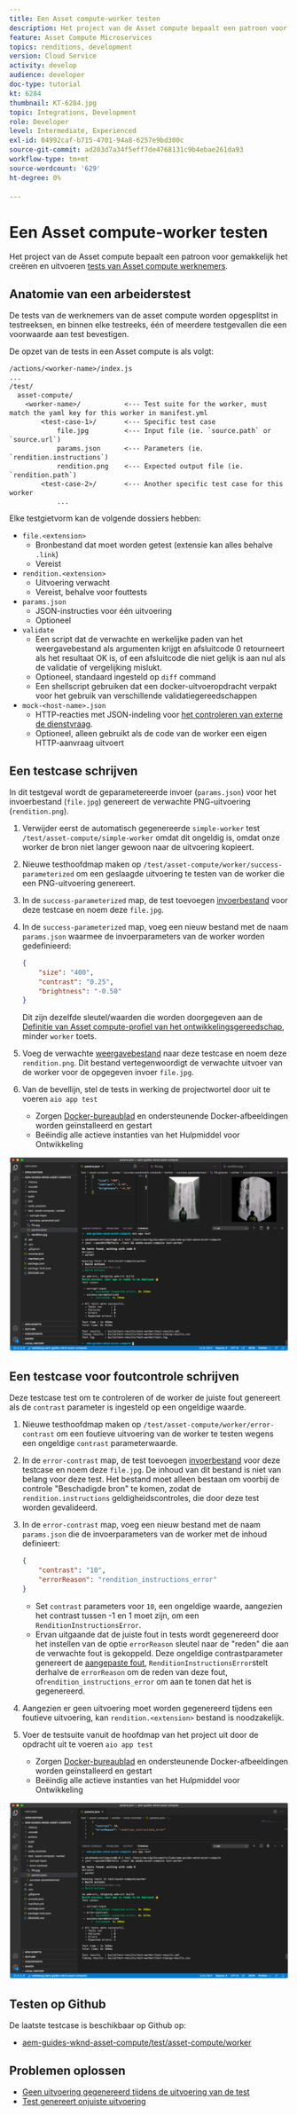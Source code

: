 ```yaml
---
title: Een Asset compute-worker testen
description: Het project van de Asset compute bepaalt een patroon voor gemakkelijk het creëren van en het uitvoeren van tests van de arbeiders van de Asset compute.
feature: Asset Compute Microservices
topics: renditions, development
version: Cloud Service
activity: develop
audience: developer
doc-type: tutorial
kt: 6284
thumbnail: KT-6284.jpg
topic: Integrations, Development
role: Developer
level: Intermediate, Experienced
exl-id: 04992caf-b715-4701-94a8-6257e9bd300c
source-git-commit: ad203d7a34f5eff7de4768131c9b4ebae261da93
workflow-type: tm+mt
source-wordcount: '629'
ht-degree: 0%

---
```


# Een Asset compute-worker testen

Het project van de Asset compute bepaalt een patroon voor gemakkelijk het creëren en uitvoeren [tests van Asset compute werknemers](https://experienceleague.adobe.com/docs/asset-compute/using/extend/test-custom-application.html).

## Anatomie van een arbeiderstest

De tests van de werknemers van de asset compute worden opgesplitst in testreeksen, en binnen elke testreeks, één of meerdere testgevallen die een voorwaarde aan test bevestigen.

De opzet van de tests in een Asset compute is als volgt:

```
/actions/<worker-name>/index.js
...
/test/
  asset-compute/
    <worker-name>/           <--- Test suite for the worker, must match the yaml key for this worker in manifest.yml
        <test-case-1>/       <--- Specific test case 
            file.jpg         <--- Input file (ie. `source.path` or `source.url`)
            params.json      <--- Parameters (ie. `rendition.instructions`)
            rendition.png    <--- Expected output file (ie. `rendition.path`)
        <test-case-2>/       <--- Another specific test case for this worker
            ...
```

Elke testgietvorm kan de volgende dossiers hebben:

+ `file.<extension>`
   + Bronbestand dat moet worden getest (extensie kan alles behalve `.link`)
   + Vereist
+ `rendition.<extension>`
   + Uitvoering verwacht
   + Vereist, behalve voor fouttests
+ `params.json`
   + JSON-instructies voor één uitvoering
   + Optioneel
+ `validate`
   + Een script dat de verwachte en werkelijke paden van het weergavebestand als argumenten krijgt en afsluitcode 0 retourneert als het resultaat OK is, of een afsluitcode die niet gelijk is aan nul als de validatie of vergelijking mislukt.
   + Optioneel, standaard ingesteld op `diff` command
   + Een shellscript gebruiken dat een docker-uitvoeropdracht verpakt voor het gebruik van verschillende validatiegereedschappen
+ `mock-<host-name>.json`
   + HTTP-reacties met JSON-indeling voor [het controleren van externe de dienstvraag](https://www.mock-server.com/mock_server/creating_expectations.html).
   + Optioneel, alleen gebruikt als de code van de worker een eigen HTTP-aanvraag uitvoert

## Een testcase schrijven

In dit testgeval wordt de geparametereerde invoer (`params.json`) voor het invoerbestand (`file.jpg`) genereert de verwachte PNG-uitvoering (`rendition.png`).

1. Verwijder eerst de automatisch gegenereerde `simple-worker` test `/test/asset-compute/simple-worker` omdat dit ongeldig is, omdat onze worker de bron niet langer gewoon naar de uitvoering kopieert.
1. Nieuwe testhoofdmap maken op `/test/asset-compute/worker/success-parameterized` om een geslaagde uitvoering te testen van de worker die een PNG-uitvoering genereert.
1. In de `success-parameterized` map, de test toevoegen [invoerbestand](./assets/test/success-parameterized/file.jpg) voor deze testcase en noem deze `file.jpg`.
1. In de `success-parameterized` map, voeg een nieuw bestand met de naam `params.json` waarmee de invoerparameters van de worker worden gedefinieerd:

   ```json
   { 
       "size": "400",
       "contrast": "0.25",
       "brightness": "-0.50"
   }
   ```

   Dit zijn dezelfde sleutel/waarden die worden doorgegeven aan de [Definitie van Asset compute-profiel van het ontwikkelingsgereedschap](../develop/development-tool.md), minder `worker` toets.

1. Voeg de verwachte [weergavebestand](./assets/test/success-parameterized/rendition.png) naar deze testcase en noem deze `rendition.png`. Dit bestand vertegenwoordigt de verwachte uitvoer van de worker voor de opgegeven invoer `file.jpg`.
1. Van de bevellijn, stel de tests in werking de projectwortel door uit te voeren `aio app test`
   + Zorgen [Docker-bureaublad](../set-up/development-environment.md#docker) en ondersteunende Docker-afbeeldingen worden geïnstalleerd en gestart
   + Beëindig alle actieve instanties van het Hulpmiddel voor Ontwikkeling

![Testen - Voltooid ](./assets/test/success-parameterized/result.png)

## Een testcase voor foutcontrole schrijven

Deze testcase test om te controleren of de worker de juiste fout genereert als de `contrast` parameter is ingesteld op een ongeldige waarde.

1. Nieuwe testhoofdmap maken op `/test/asset-compute/worker/error-contrast` om een foutieve uitvoering van de worker te testen wegens een ongeldige `contrast` parameterwaarde.
1. In de `error-contrast` map, de test toevoegen [invoerbestand](./assets/test/error-contrast/file.jpg) voor deze testcase en noem deze `file.jpg`. De inhoud van dit bestand is niet van belang voor deze test. Het bestand moet alleen bestaan om voorbij de controle &quot;Beschadigde bron&quot; te komen, zodat de `rendition.instructions` geldigheidscontroles, die door deze test worden gevalideerd.
1. In de `error-contrast` map, voeg een nieuw bestand met de naam `params.json` die de invoerparameters van de worker met de inhoud definieert:

   ```json
   {
       "contrast": "10",
       "errorReason": "rendition_instructions_error"
   }
   ```

   + Set `contrast` parameters voor `10`, een ongeldige waarde, aangezien het contrast tussen -1 en 1 moet zijn, om een `RenditionInstructionsError`.
   + Ervan uitgaande dat de juiste fout in tests wordt gegenereerd door het instellen van de optie `errorReason` sleutel naar de &quot;reden&quot; die aan de verwachte fout is gekoppeld. Deze ongeldige contrastparameter genereert de [aangepaste fout](../develop/worker.md#errors), `RenditionInstructionsError`stelt derhalve de `errorReason` om de reden van deze fout, of`rendition_instructions_error` om aan te tonen dat het is gegenereerd.

1. Aangezien er geen uitvoering moet worden gegenereerd tijdens een foutieve uitvoering, kan `rendition.<extension>` bestand is noodzakelijk.
1. Voer de testsuite vanuit de hoofdmap van het project uit door de opdracht uit te voeren `aio app test`
   + Zorgen [Docker-bureaublad](../set-up/development-environment.md#docker) en ondersteunende Docker-afbeeldingen worden geïnstalleerd en gestart
   + Beëindig alle actieve instanties van het Hulpmiddel voor Ontwikkeling

![Testen - Foutcontrast](./assets/test/error-contrast/result.png)

## Testen op Github

De laatste testcase is beschikbaar op Github op:

+ [aem-guides-wknd-asset-compute/test/asset-compute/worker](https://github.com/adobe/aem-guides-wknd-asset-compute/tree/master/test/asset-compute/worker)

## Problemen oplossen

+ [Geen uitvoering gegenereerd tijdens de uitvoering van de test](../troubleshooting.md#test-no-rendition-generated)
+ [Test genereert onjuiste uitvoering](../troubleshooting.md#tests-generates-incorrect-rendition)

